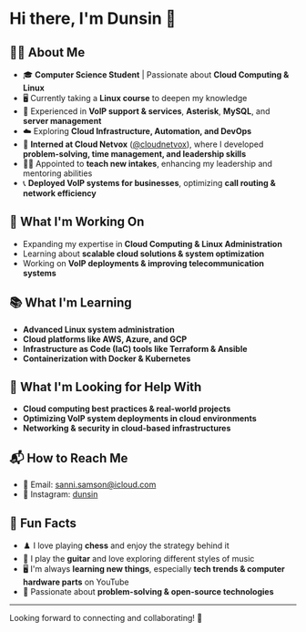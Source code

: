 # Hi there, I'm Dunsin 👋  

## 👨‍💻 About Me  
- 🎓 **Computer Science Student** | Passionate about **Cloud Computing & Linux**  
- 🖥️ Currently taking a **Linux course** to deepen my knowledge  
- 📡 Experienced in **VoIP support & services**, **Asterisk**, **MySQL**, and **server management**  
- ☁️ Exploring **Cloud Infrastructure, Automation, and DevOps**  
- 🏢 **Interned at Cloud Netvox** ([@cloudnetvox](https://www.instagram.com/cloudnetvox)), where I developed **problem-solving, time management, and leadership skills**  
- 👨‍🏫 Appointed to **teach new intakes**, enhancing my leadership and mentoring abilities  
- 📞 **Deployed VoIP systems for businesses**, optimizing **call routing & network efficiency**  

## 🚀 What I'm Working On  
- Expanding my expertise in **Cloud Computing & Linux Administration**  
- Learning about **scalable cloud solutions & system optimization**  
- Working on **VoIP deployments & improving telecommunication systems**  

## 📚 What I'm Learning  
- **Advanced Linux system administration**  
- **Cloud platforms like AWS, Azure, and GCP**  
- **Infrastructure as Code (IaC) tools like Terraform & Ansible**  
- **Containerization with Docker & Kubernetes**  

## 🤝 What I'm Looking for Help With  
- **Cloud computing best practices & real-world projects**  
- **Optimizing VoIP system deployments in cloud environments**  
- **Networking & security in cloud-based infrastructures**  

## 📬 How to Reach Me  
- 📧 Email: [sanni.samson@icloud.com](mailto:sanni.samson@icloud.com)  
- 📸 Instagram: [dunsin](https://www.instagram.com/dunsin0o)  

## 🎉 Fun Facts  
- ♟️ I love playing **chess** and enjoy the strategy behind it  
- 🎸 I play the **guitar** and love exploring different styles of music  
- 🖥️ I'm always **learning new things**, especially **tech trends & computer hardware parts** on YouTube  
- 🔧 Passionate about **problem-solving & open-source technologies**  

---

Looking forward to connecting and collaborating! 🚀  
